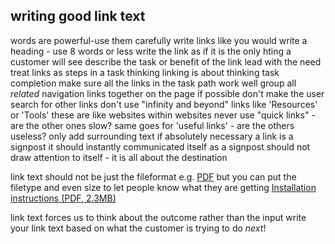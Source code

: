 ## writing good link text

words are powerful-use them carefully write links like you would write a
heading - use 8 words or less write the link as if it is the only hting a
customer will see describe the task or benefit of the link lead with the need
treat links as steps in a task thinking linking is about thinking task
completion make sure all the links in the task path work well group all
_related_ navigation links together on the page if possible don't make the user
search for other links don't use "infinity and beyond" links like 'Resources' or
'Tools' these are like websites within websites never use "quick links" - are
the other ones slow? same goes for 'useful links' - are the others useless? only
add surrounding text if absolutely necessary a link is a signpost it should
instantly communicated itself as a signpost should not draw attention to
itself - it is all about the destination

link text should not be just the fileformat e.g. <a href="">PDF</a> but you can
put the filetype and even size to let people know what they are getting
<a href="">Installation instructions (PDF, 2.3MB)</a>

link text forces us to think about the outcome rather than the input write your
link text based on what the customer is trying to do _next_!
